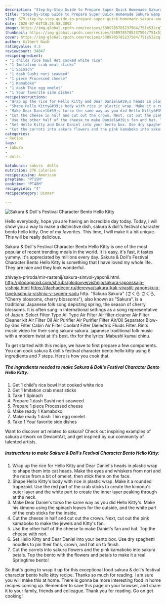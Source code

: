 ```yaml
---
description: "Step-by-Step Guide to Prepare Super Quick Homemade Sakura &amp;amp; Doll&amp;#39;s Festival Character Bento Hello Kitty"
title: "Step-by-Step Guide to Prepare Super Quick Homemade Sakura &amp;amp; Doll&amp;#39;s Festival Character Bento Hello Kitty"
slug: 679-step-by-step-guide-to-prepare-super-quick-homemade-sakura-and-amp-doll-and-39-s-festival-character-bento-hello-kitty
date: 2020-07-02T18:26:58.389Z
image: https://img-global.cpcdn.com/recipes/5309785785237504/751x532cq70/sakura-dolls-festival-character-bento-hello-kitty-recipe-main-photo.jpg
thumbnail: https://img-global.cpcdn.com/recipes/5309785785237504/751x532cq70/sakura-dolls-festival-character-bento-hello-kitty-recipe-main-photo.jpg
cover: https://img-global.cpcdn.com/recipes/5309785785237504/751x532cq70/sakura-dolls-festival-character-bento-hello-kitty-recipe-main-photo.jpg
author: Gilbert Nash
ratingvalue: 4.5
reviewcount: 34847
recipeingredient:
- "1 childs rice bowl Hot cooked white rice"
- "1 Imitation crab meat sticks"
- "1 Spinach"
- "1 dash Sushi nori seaweed"
- "1 piece Processed cheese"
- "1 Kamaboko"
- "1 dash Thin egg omelet"
- "1 Your favorite side dishes"
recipeinstructions:
- "Wrap up the rice for Hello Kitty and Dear Daniel&#39;s heads in plastic wrap to shape them into cat heads. Make the eyes and whiskers from nori and the nose from a bit of omelet, then stick them on the face."
- "Shape Hello Kitty&#39;s body with rice in plastic wrap. Make it a rounded trapezoid. Use the red part of the crab sticks to create the kimono&#39;s outer layer and the white part to create the inner layer peaking through at the neck."
- "Make Dear Daniel&#39;s torso the same way as you did Hello Kitty&#39;s. Make his kimono using the spinach leaves for the outside, and the white part of the crab sticks for the inside."
- "Cut the cheese in half and cut out the crown. Next, cut out the pink kamaboko to make the jewels and Kitty&#39;s fan."
- "Use the other half of the cheese to make Daniel&#39;s fan and hat. Top the cheese with nori."
- "Set Hello Kitty and Dear Daniel into your bento box. Use dry spaghetti noodles to pin their fans, crown, and hat on to finish."
- "Cut the carrots into sakura flowers and the pink kamaboko into sakura petals. Top the bento with the flowers and petals to make it a real Springtime bento!"
categories:
- Recipe
tags:
- sakura
- 
- dolls

katakunci: sakura  dolls 
nutrition: 276 calories
recipecuisine: American
preptime: "PT15M"
cooktime: "PT48M"
recipeyield: "4"
recipecategory: Dinner

---
```



![Sakura &amp; Doll&#39;s Festival Character Bento Hello Kitty](https://img-global.cpcdn.com/recipes/5309785785237504/751x532cq70/sakura-dolls-festival-character-bento-hello-kitty-recipe-main-photo.jpg)

Hello everybody, hope you are having an incredible day today. Today, I will show you a way to make a distinctive dish, sakura &amp; doll&#39;s festival character bento hello kitty. One of my favorites. This time, I will make it a bit unique. This will be really delicious.

Sakura &amp; Doll&#39;s Festival Character Bento Hello Kitty is one of the most popular of recent trending meals in the world. It is easy, it's fast, it tastes yummy. It's appreciated by millions every day. Sakura &amp; Doll&#39;s Festival Character Bento Hello Kitty is something that I have loved my whole life. They are nice and they look wonderful.

zhivaya-priroda/mir-rastenij/sakura-simvol-yaponii.html. http://plodogorod.com/shrubs/plodovye/vishnja/sakura-japonskaja-vishnja.html https://dachadecor.ru/derevya/sakura-kak-virastit-yaponskuiu-tsvetuschuiu-vishniu-v-svoem-sadu http. &#34;Sakura Sakura&#34; (さくら さくら, &#34;Cherry blossoms, cherry blossoms&#34;), also known as &#34;Sakura&#34;, is a traditional Japanese folk song depicting spring, the season of cherry blossoms. It is often sung in international settings as a song representative of Japan. Select Filter Type All Type Air Filter Air filter cleaner Air Filter Cleaner kit Air Filter Oil Air Purifier Air Purifier Filter Air/Oil Separator Blow-by Gas Filter Cabin Air Filter Coolant Filter Dielectric Fluids Filter. Rin&#39;s music video for their song sakura sakura. japanese traditional folk music with a modern twist at it&#39;s best. thx for the lyrics: Mabushi kumai chinu.


To get started with this recipe, we have to first prepare a few components. You can cook sakura &amp; doll&#39;s festival character bento hello kitty using 8 ingredients and 7 steps. Here is how you cook that.

<!--inarticleads1-->

##### The ingredients needed to make Sakura &amp; Doll&#39;s Festival Character Bento Hello Kitty:

1. Get 1 child&#39;s rice bowl Hot cooked white rice
1. Get 1 Imitation crab meat sticks
1. Take 1 Spinach
1. Prepare 1 dash Sushi nori seaweed
1. Prepare 1 piece Processed cheese
1. Make ready 1 Kamaboko
1. Make ready 1 dash Thin egg omelet
1. Take 1 Your favorite side dishes


Want to discover art related to sakura? Check out inspiring examples of sakura artwork on DeviantArt, and get inspired by our community of talented artists. 

<!--inarticleads2-->

##### Instructions to make Sakura &amp; Doll&#39;s Festival Character Bento Hello Kitty:

1. Wrap up the rice for Hello Kitty and Dear Daniel&#39;s heads in plastic wrap to shape them into cat heads. Make the eyes and whiskers from nori and the nose from a bit of omelet, then stick them on the face.
1. Shape Hello Kitty&#39;s body with rice in plastic wrap. Make it a rounded trapezoid. Use the red part of the crab sticks to create the kimono&#39;s outer layer and the white part to create the inner layer peaking through at the neck.
1. Make Dear Daniel&#39;s torso the same way as you did Hello Kitty&#39;s. Make his kimono using the spinach leaves for the outside, and the white part of the crab sticks for the inside.
1. Cut the cheese in half and cut out the crown. Next, cut out the pink kamaboko to make the jewels and Kitty&#39;s fan.
1. Use the other half of the cheese to make Daniel&#39;s fan and hat. Top the cheese with nori.
1. Set Hello Kitty and Dear Daniel into your bento box. Use dry spaghetti noodles to pin their fans, crown, and hat on to finish.
1. Cut the carrots into sakura flowers and the pink kamaboko into sakura petals. Top the bento with the flowers and petals to make it a real Springtime bento!




So that's going to wrap it up for this exceptional food sakura &amp; doll&#39;s festival character bento hello kitty recipe. Thanks so much for reading. I am sure you will make this at home. There is gonna be more interesting food in home recipes coming up. Remember to save this page on your browser, and share it to your family, friends and colleague. Thank you for reading. Go on get cooking!
